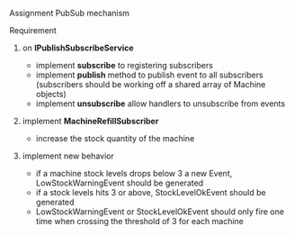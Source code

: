 Assignment PubSub mechanism

Requirement

1. on **IPublishSubscribeService**

   - implement **subscribe** to registering subscribers
   - implement **publish** method to publish event to all subscribers (subscribers should be working off a shared array of Machine objects)
   - implement **unsubscribe** allow handlers to unsubscribe from events

2. implement **MachineRefillSubscriber**

   - increase the stock quantity of the machine

3. implement new behavior
   - if a machine stock levels drops below 3 a new Event, LowStockWarningEvent should be generated
   - if a stock levels hits 3 or above, StockLevelOkEvent should be generated
   - LowStockWarningEvent or StockLevelOkEvent should only fire one time when crossing the threshold of 3 for each machine
